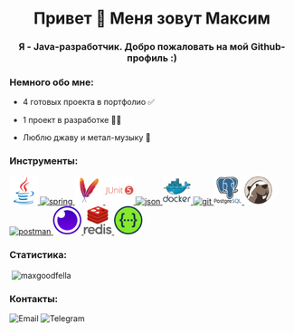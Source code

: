 <h1 align="center">Привет 👋 Меня зовут Максим</h1>
<h3 align="center">Я - Java-разработчик. Добро пожаловать на мой Github-профиль :)</h3>

<h3 align="left"> Немного обо мне:</h3>

- 4 готовых проекта в портфолио ✅

- 1 проект в разработке 🧑‍💻

- Люблю джаву и метал-музыку 🤘




<h3 align="left"> Инструменты:</h3>
<p align="left"> <a href="https://www.java.com" target="_blank" rel="noreferrer"> <img src="https://raw.githubusercontent.com/devicons/devicon/master/icons/java/java-original.svg" alt="java" width="50" height="50"/> <a href="https://spring.io/" target="_blank" rel="noreferrer"> <img src="https://www.vectorlogo.zone/logos/springio/springio-icon.svg" alt="spring" width="50" height="50"/> </a> </a> <a href="https://maven.apache.org/" target="_blank" rel="noreferrer"> <img src="https://github.com/devicons/devicon/blob/master/icons/maven/maven-original.svg" alt="maven" width="50" height="50"/> </a> <a href="https://junit.org/junit5/" target="_blank" rel="noreferrer"> <img src="https://github.com/devicons/devicon/blob/master/icons/junit/junit-plain-wordmark.svg" alt="junit" width="50" height="50"/> </a> <a href="https://www.json.org/json-en.html" target="_blank" rel="noreferrer"> <img src="https://www.vectorlogo.zone/logos/json/json-icon.svg" alt="json" width="50" height="50"/> </a> <a href="https://www.docker.com/" target="_blank" rel="noreferrer"> <img src="https://raw.githubusercontent.com/devicons/devicon/master/icons/docker/docker-original-wordmark.svg" alt="docker" width="50" height="50"/> </a> <a href="https://git-scm.com/" target="_blank" rel="noreferrer"> <img src="https://www.vectorlogo.zone/logos/git-scm/git-scm-icon.svg" alt="git" width="50" height="50"/> </a> <a href="https://www.postgresql.org" target="_blank" rel="noreferrer"> <img src="https://raw.githubusercontent.com/devicons/devicon/master/icons/postgresql/postgresql-original-wordmark.svg" alt="postgresql" width="50" height="50"/> </a> <a href="https://dbeaver.io/" target="_blank" rel="noreferrer"> <img src="https://github.com/devicons/devicon/blob/master/icons/dbeaver/dbeaver-original.svg" alt="dbeaver" width="50" height="50"/> </a> <a href="https://postman.com" target="_blank" rel="noreferrer"> <img src="https://www.vectorlogo.zone/logos/getpostman/getpostman-icon.svg" alt="postman" width="50" height="50"/> </a> <a href="https://insomnia.rest/" target="_blank" rel="noreferrer"> <img src="https://github.com/devicons/devicon/blob/master/icons/insomnia/insomnia-original.svg" alt="insomnia" width="50" height="50"/> </a> <a href="https://redis.io" target="_blank" rel="noreferrer"> <img src="https://raw.githubusercontent.com/devicons/devicon/master/icons/redis/redis-original-wordmark.svg" alt="redis" width="50" height="50"/> </a> <a href="https://swagger.io/" target="_blank" rel="noreferrer"> <img src="https://github.com/devicons/devicon/blob/master/icons/swagger/swagger-original.svg" alt="swagger" width="50" height="50"/> </a> </p> 



<h3 align="left"> Статистика:</h3>
<p>&nbsp;<img align="center" src="https://github-readme-stats.vercel.app/api?username=maxgoodfella&show_icons=true&locale=en" alt="maxgoodfella" /></p>


<h3 align="left">Контакты:</h3>
<p align="left">
  <a href="mailto:max.gus.17@gmail.com" style="text-decoration: none;">
    <img src="https://img.shields.io/badge/Email-D14836?style=for-the-badge&logo=gmail&logoColor=white" alt="Email"/>
  </a>
  <a href="https://t.me/Maxi_Ban" style="text-decoration: none;">
    <img src="https://img.shields.io/badge/Telegram-2CA5E0?style=for-the-badge&logo=telegram&logoColor=white" alt="Telegram"/>
  </a>
</p>
